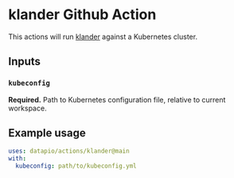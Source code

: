 # klander Github Action

This actions will run [klander](https://klander.datapio.co) against a Kubernetes
cluster.

## Inputs

### `kubeconfig`

**Required.** Path to Kubernetes configuration file, relative to current workspace.

## Example usage

```yaml
uses: datapio/actions/klander@main
with:
  kubeconfig: path/to/kubeconfig.yml
```
